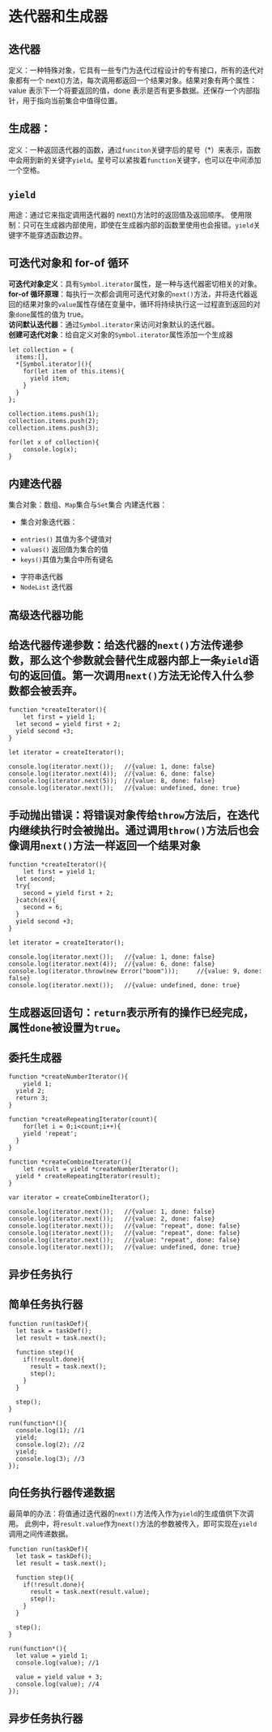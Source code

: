# 迭代器和生成器

## 迭代器

定义：一种特殊对象，它具有一些专门为迭代过程设计的专有接口，所有的迭代对象都有一个 next()方法，每次调用都返回一个结果对象。结果对象有两个属性：value 表示下一个将要返回的值，done 表示是否有更多数据。还保存一个内部指针，用于指向当前集合中值得位置。

## 生成器：

定义：一种返回迭代器的函数，通过`funciton`关键字后的星号（\*）来表示，函数中会用到新的关键字`yield`。星号可以紧挨着`function`关键字，也可以在中间添加一个空格。

## `yield`

用途：通过它来指定调用迭代器的 next()方法时的返回值及返回顺序。
使用限制：只可在生成器内部使用，即使在生成器内部的函数里使用也会报错。`yield`关键字不能穿透函数边界。

## 可迭代对象和 for-of 循环

**可迭代对象定义**：具有`Symbol.iterator`属性，是一种与迭代器密切相关的对象。  
**for-of 循环原理**：每执行一次都会调用可迭代对象的`next()`方法，并将迭代器返回的结果对象的`value`属性存储在变量中，循环将持续执行这一过程直到返回的对象`done`属性的值为 true。  
**访问默认迭代器**：通过`Symbol.iterator`来访问对象默认的迭代器。  
**创建可迭代对象**：给自定义对象的`Symbol.iterator`属性添加一个生成器

```
let collection = {
  items:[],
  *[Symbol.iterator](){
  	for(let item of this.items){
      yield item;
    }
  }
};

collection.items.push(1);
collection.items.push(2);
collection.items.push(3);

for(let x of collection){
	console.log(x);
}
```

## 内建迭代器

集合对象：数组、`Map`集合与`Set`集合
内建迭代器：

- 集合对象迭代器：

* `entries()` 其值为多个键值对
* `values()` 返回值为集合的值
* `keys()`其值为集合中所有键名

- 字符串迭代器
- `NodeList` 迭代器

## 高级迭代器功能

## 给迭代器传递参数：给迭代器的`next()`方法传递参数，那么这个参数就会替代生成器内部上一条`yield`语句的返回值。第一次调用`next()`方法无论传入什么参数都会被丢弃。

```
function *createIterator(){
	let first = yield 1;
  let second = yield first + 2;
  yield second +3;
}

let iterator = createIterator();

console.log(iterator.next());   //{value: 1, done: false}
console.log(iterator.next(4));  //{value: 6, done: false}
console.log(iterator.next(5));  //{value: 8, done: false}
console.log(iterator.next());   //{value: undefined, done: true}
```

## 手动抛出错误：将错误对象传给`throw`方法后，在迭代内继续执行时会被抛出。通过调用`throw()`方法后也会像调用`next()`方法一样返回一个结果对象

```
function *createIterator(){
	let first = yield 1;
  let second;
  try{
  	second = yield first + 2;
  }catch(ex){
  	second = 6;
  }
  yield second +3;
}

let iterator = createIterator();

console.log(iterator.next());	//{value: 1, done: false}
console.log(iterator.next(4));	//{value: 6, done: false}
console.log(iterator.throw(new Error("boom")));		//{value: 9, done: false}
console.log(iterator.next());	//{value: undefined, done: true}
```

## 生成器返回语句：`return`表示所有的操作已经完成，属性`done`被设置为`true`。

## 委托生成器

```
function *createNumberIterator(){
	yield 1;
  yield 2;
  return 3;
}

function *createRepeatingIterator(count){
	for(let i = 0;i<count;i++){
  	yield 'repeat';
  }
}

function *createCombineIterator(){
	let result = yield *createNumberIterator();
  yield * createRepeatingIterator(result);
}

var iterator = createCombineIterator();

console.log(iterator.next());	//{value: 1, done: false}
console.log(iterator.next());	//{value: 2, done: false}
console.log(iterator.next());	//{value: "repeat", done: false}
console.log(iterator.next());	//{value: "repeat", done: false}
console.log(iterator.next());	//{value: "repeat", done: false}
console.log(iterator.next());	//{value: undefined, done: true}
```

## 异步任务执行

## 简单任务执行器

```
function run(taskDef){
  let task = taskDef();
  let result = task.next();

  function step(){
    if(!result.done){
      result = task.next();
      step();
    }
  }

  step();
}

run(function*(){
  console.log(1); //1
  yield;
  console.log(2); //2
  yield;
  console.log(3); //3
});
```

## 向任务执行器传递数据

最简单的办法：将值通过迭代器的`next()`方法传入作为`yield`的生成值供下次调用。
此例中，将`result.value`作为`next()`方法的参数被传入，即可实现在`yield`调用之间传递数据。

```
function run(taskDef){
  let task = taskDef();
  let result = task.next();

  function step(){
    if(!result.done){
      result = task.next(result.value);
      step();
    }
  }

  step();
}

run(function*(){
  let value = yield 1;
  console.log(value); //1

  value = yield value + 3;
  console.log(value); //4
});
```

## 异步任务执行器
